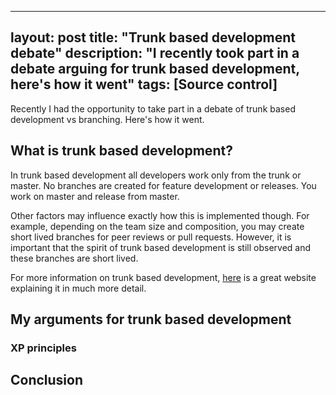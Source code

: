 
---
layout: post
title: "Trunk based development debate"
description: "I recently took part in a debate arguing for trunk based development, here's how it went"
tags: [Source control]
---

Recently I had the opportunity to take part in a debate of trunk based development vs branching. Here's how it went.

## What is trunk based development?

In trunk based development all developers work only from the trunk or master. No branches are created for feature development or releases. You work on master and release from master.

Other factors may influence exactly how this is implemented though. For example, depending on the team size and composition, you may create short lived branches for peer reviews or pull requests. However, it is important that the spirit of trunk based development is still observed and these branches are short lived.

For more information on trunk based development, [here](https://trunkbaseddevelopment.com/) is a great website explaining it in much more detail.

## My arguments for trunk based development

### XP principles



## Conclusion
